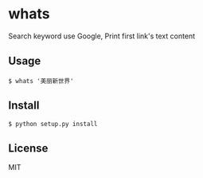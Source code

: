 whats
========

Search keyword use Google, Print first link's text content

Usage
-------

	$ whats '美丽新世界'


Install
-------

	$ python setup.py install

License
-------

MIT
